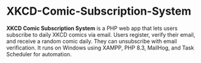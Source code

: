 # XKCD-Comic-Subscription-System
**XKCD Comic Subscription System** is a PHP web app that lets users subscribe to daily XKCD comics via email. Users register, verify their email, and receive a random comic daily. They can unsubscribe with email verification. It runs on Windows using XAMPP, PHP 8.3, MailHog, and Task Scheduler for automation.
